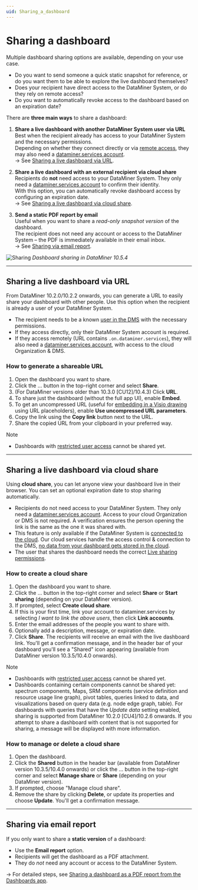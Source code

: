 ```yaml
---
uid: Sharing_a_dashboard
---
```


# Sharing a dashboard

Multiple dashboard sharing options are available, depending on your use case.

- Do you want to send someone a quick static snapshot for reference, or do you want them to be able to explore the live dashboard themselves?  
- Does your recipient have direct access to the DataMiner System, or do they rely on remote access?
- Do you want to automatically revoke access to the dashboard based on an expiration date?

There are **three main ways** to share a dashboard:

1. **Share a live dashboard with another DataMiner System user via URL**  
   Best when the recipient already has access to your DataMiner System and the necessary permissions.  
   Depending on whether they connect directly or via [remote access](xref:About_Remote_Access), they may also need a [dataminer.services account](xref:Logging_on_to_dataminer_services).  
   → See [Sharing a live dashboard via URL](#sharing-a-live-dashboard-via-url).

1. **Share a live dashboard with an external recipient via cloud share**  
   Recipients do **not** need access to your DataMiner System. They only need a [dataminer.services account](xref:Logging_on_to_dataminer_services) to confirm their identity.  
   With this option, you can automatically revoke dashboard access by configuring an expiration date.  
   → See [Sharing a live dashboard via cloud share](#sharing-a-live-dashboard-via-cloud-share).  

1. **Send a static PDF report by email**  
   Useful when you want to share a *read-only snapshot version* of the dashboard.  
   The recipient does not need any account or access to the DataMiner System – the PDF is immediately available in their email inbox.  
   → See [Sharing via email report](#sharing-via-email-report).

![Sharing](~/dataminer/images/Dashboard_Sharing.png)
*Dashboard sharing in DataMiner 10.5.4*

---

## Sharing a live dashboard via URL

From DataMiner 10.2.0/10.2.2 onwards, you can generate a URL to easily share your dashboard with other people.
Use this option when the recipient is already a user of your DataMiner System.

- The recipient needs to be a known [user in the DMS](xref:Managing_users) with the necessary permissions.  
- If they access directly, only their DataMiner System account is required.
- If they access remotely (URL contains `.on.dataminer.services`), they will also need a [dataminer.services account](xref:Logging_on_to_dataminer_services), with access to the cloud Organization & DMS.

### How to generate a shareable URL

1. Open the dashboard you want to share.  
1. Click the ... button in the top-right corner and select **Share**.  
1. (For DataMiner versions older than 10.3.0 [CU12]/10.4.3) Click **URL**.
1. To share just the dashboard (without the full app UI), enable **Embed**.  
1. To get an uncompressed URL (useful for [embedding in a Visio drawing](xref:Linking_a_shape_to_a_webpage) using URL placeholders), enable **Use uncompressed URL parameters**.  
1. Copy the link using the **Copy link** button next to the URL.  
1. Share the copied URL from your clipboard in your preferred way.

> [!NOTE]
> - Dashboards with [restricted user access](xref:Changing_dashboard_settings) cannot be shared yet.

---

## Sharing a live dashboard via cloud share

Using **cloud share**, you can let anyone view your dashboard live in their browser.
You can set an optional expiration date to stop sharing automatically.  

- Recipients do not need access to your DataMiner System. They only need a [dataminer.services account](xref:Logging_on_to_dataminer_services). Access to your cloud Organization or DMS is not required. A verification ensures the person opening the link is the same as the one it was shared with.  
- This feature is only available if the DataMiner System is [connected to the cloud](xref:Connecting_your_DataMiner_System_to_the_cloud). Our cloud services handle the access control & connection to the DMS, [no data from your dashboard gets stored in the cloud](xref:Cloud_connectivity_and_security#live-sharing).  
- The user that shares the dashboard needs the correct [Live sharing permissions](xref:DataMiner_user_permissions#general--live-sharing).

### How to create a cloud share

1. Open the dashboard you want to share.  
1. Click the ... button in the top-right corner and select **Share** or **Start sharing** (depending on your DataMiner version).  
1. If prompted, select **Create cloud share**.
1. If this is your first time, link your account to dataminer.services by selecting *I want to link the above users*, then click **Link accounts**.
1. Enter the email addresses of the people you want to share with.
1. Optionally add a description, message, or expiration date.
1. Click **Share**. The recipients will receive an email with the live dashboard link. You'll get a confirmation message, and in the header bar of your dashboard you'll see a "Shared" icon appearing (available from DataMiner version 10.3.5/10.4.0 onwards).

> [!NOTE]
> - Dashboards with [restricted user access](xref:Changing_dashboard_settings) cannot be shared yet.
> - Dashboards containing certain components cannot be shared yet: spectrum components, Maps, SRM components (service definition and resource usage line graph), pivot tables, queries linked to data, and visualizations based on query data (e.g. node edge graph, table). For dashboards with queries that have the *Update data* setting enabled, sharing is supported from DataMiner 10.2.0 [CU4]/10.2.6 onwards. If you attempt to share a dashboard with content that is not supported for sharing, a message will be displayed with more information.

### How to manage or delete a cloud share

1. Open the dashboard.  
1. Click the **Shared** button in the header bar (available from DataMiner version 10.3.5/10.4.0 onwards) or click the ... button in the top-right corner and select **Manage share** or **Share** (depending on your DataMiner version).
1. If prompted, choose "Manage cloud share".  
1. Remove the share by clicking **Delete**, or update its properties and choose **Update**. You'll get a confirmation message.

---

## Sharing via email report

If you only want to share a **static version** of a dashboard:

- Use the **Email report** option.  
- Recipients will get the dashboard as a PDF attachment.  
- They do *not* need any account or access to the DataMiner System.  

→ For detailed steps, see [Sharing a dashboard as a PDF report from the Dashboards app](xref:Sharing_PDF_report_from_Dashboards_app).
